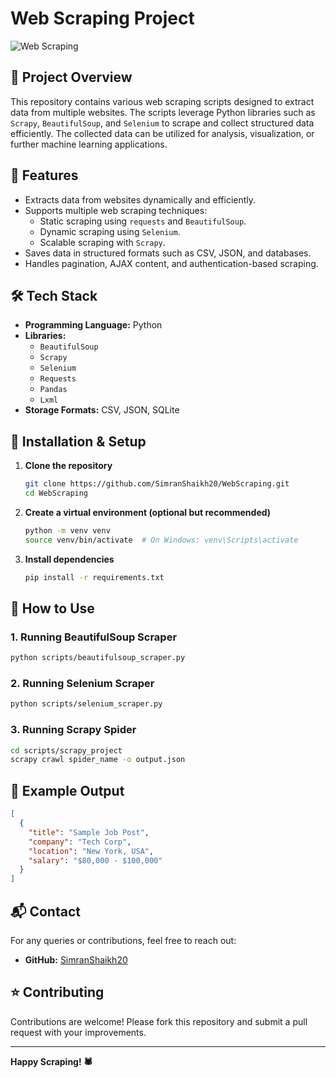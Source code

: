 # Web Scraping Project

![Web Scraping](https://img.shields.io/badge/Web%20Scraping-Python-blue.svg)

## 📌 Project Overview
This repository contains various web scraping scripts designed to extract data from multiple websites. The scripts leverage Python libraries such as `Scrapy`, `BeautifulSoup`, and `Selenium` to scrape and collect structured data efficiently. The collected data can be utilized for analysis, visualization, or further machine learning applications.

## 🚀 Features
- Extracts data from websites dynamically and efficiently.
- Supports multiple web scraping techniques:
  - Static scraping using `requests` and `BeautifulSoup`.
  - Dynamic scraping using `Selenium`.
  - Scalable scraping with `Scrapy`.
- Saves data in structured formats such as CSV, JSON, and databases.
- Handles pagination, AJAX content, and authentication-based scraping.

## 🛠 Tech Stack
- **Programming Language:** Python
- **Libraries:**
  - `BeautifulSoup`
  - `Scrapy`
  - `Selenium`
  - `Requests`
  - `Pandas`
  - `Lxml`
- **Storage Formats:** CSV, JSON, SQLite


## 🔧 Installation & Setup
1. **Clone the repository**
   ```bash
   git clone https://github.com/SimranShaikh20/WebScraping.git
   cd WebScraping
   ```
2. **Create a virtual environment (optional but recommended)**
   ```bash
   python -m venv venv
   source venv/bin/activate  # On Windows: venv\Scripts\activate
   ```
3. **Install dependencies**
   ```bash
   pip install -r requirements.txt
   ```

## 📌 How to Use
### 1. Running BeautifulSoup Scraper
```bash
python scripts/beautifulsoup_scraper.py
```
### 2. Running Selenium Scraper
```bash
python scripts/selenium_scraper.py
```
### 3. Running Scrapy Spider
```bash
cd scripts/scrapy_project
scrapy crawl spider_name -o output.json
```

## 📝 Example Output
```json
[
  {
    "title": "Sample Job Post",
    "company": "Tech Corp",
    "location": "New York, USA",
    "salary": "$80,000 - $100,000"
  }
]
```

## 📬 Contact
For any queries or contributions, feel free to reach out:
- **GitHub:** [SimranShaikh20](https://github.com/SimranShaikh20)


## ⭐ Contributing
Contributions are welcome! Please fork this repository and submit a pull request with your improvements.

---
**Happy Scraping! 🕷️**
